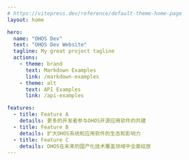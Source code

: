 ```yaml
---
# https://vitepress.dev/reference/default-theme-home-page
layout: home

hero:
  name: "OHOS Dev"
  text: "OHOS Dev Website"
  tagline: My great project tagline
  actions:
    - theme: brand
      text: Markdown Examples
      link: /markdown-examples
    - theme: alt
      text: API Examples
      link: /api-examples

features:
  - title: Feature A
    details: 更多的开发者参与OHOS开源应用软件的共建
  - title: Feature B
    details: 扩大OHOS系统和应用软件的生态和影响力
  - title: Feature C
    details: OHOS在未来的国产化技术覆盖领域中全面绽放
---
```


